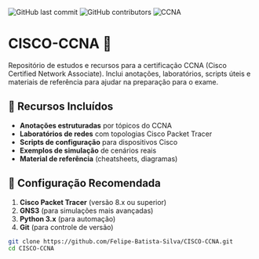 
![GitHub last commit](https://img.shields.io/github/last-commit/Felipe-Batista-Silva/CISCO-CCNA)
![GitHub contributors](https://img.shields.io/github/contributors/Felipe-Batista-Silva/CISCO-CCNA)
![CCNA](https://img.shields.io/badge/Certificação-CCNA%20v7-red?style=flat&logo=cisco)



# CISCO-CCNA 🚀

Repositório de estudos e recursos para a certificação CCNA (Cisco Certified Network Associate). Inclui anotações, laboratórios, scripts úteis e materiais de referência para ajudar na preparação para o exame.

## 📌 Recursos Incluídos

- **Anotações estruturadas** por tópicos do CCNA
- **Laboratórios de redes** com topologias Cisco Packet Tracer
- **Scripts de configuração** para dispositivos Cisco
- **Exemplos de simulação** de cenários reais
- **Material de referência** (cheatsheets, diagramas)

## 🔧 Configuração Recomendada

1. **Cisco Packet Tracer** (versão 8.x ou superior)
2. **GNS3** (para simulações mais avançadas)
3. **Python 3.x** (para automação)
4. **Git** (para controle de versão)

```bash
git clone https://github.com/Felipe-Batista-Silva/CISCO-CCNA.git
cd CISCO-CCNA

